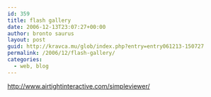 ```yaml
---
id: 359
title: flash gallery
date: 2006-12-13T23:07:27+00:00
author: bronto saurus
layout: post
guid: http://kravca.mu/glob/index.php?entry=entry061213-150727
permalink: /2006/12/flash-gallery/
categories:
  - web, blog
---
```

<a href="http://www.airtightinteractive.com/simpleviewer/" target="_blank" >http://www.airtightinteractive.com/simpleviewer/</a>